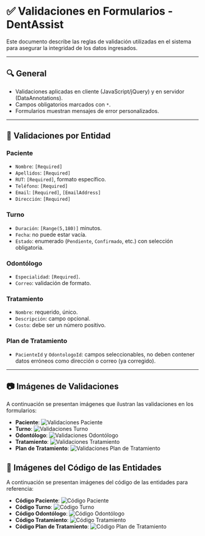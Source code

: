 # ✅ Validaciones en Formularios - DentAssist

Este documento describe las reglas de validación utilizadas en el sistema para asegurar la integridad de los datos ingresados.

---

## 🔍 General

- Validaciones aplicadas en cliente (JavaScript/jQuery) y en servidor (DataAnnotations).
- Campos obligatorios marcados con `*`.
- Formularios muestran mensajes de error personalizados.

---

## 🧾 Validaciones por Entidad

### Paciente
- `Nombre`: `[Required]`
- `Apellidos`: `[Required]`
- `RUT`: `[Required]`, formato específico.
- `Teléfono`: `[Required]`
- `Email`: `[Required]`, `[EmailAddress]`
- `Dirección`: `[Required]`

### Turno
- `Duración`: `[Range(5,180)]` minutos.
- `Fecha`: no puede estar vacía.
- `Estado`: enumerado (`Pendiente`, `Confirmado`, etc.) con selección obligatoria.

### Odontólogo
- `Especialidad`: `[Required]`.
- `Correo`: validación de formato.

### Tratamiento
- `Nombre`: requerido, único.
- `Descripción`: campo opcional.
- `Costo`: debe ser un número positivo.

### Plan de Tratamiento
- `PacienteId` y `OdontologoId`: campos seleccionables, no deben contener datos erróneos como dirección o correo (ya corregido).

---

## 📷 Imágenes de Validaciones

A continuación se presentan imágenes que ilustran las validaciones en los formularios:

- **Paciente**: ![Validaciones Paciente](../Docs/imagenes/validaciones/paciente.png)
- **Turno**: ![Validaciones Turno](../Docs/imagenes/validaciones/turno.png)
- **Odontólogo**: ![Validaciones Odontólogo](../Docs/imagenes/validaciones/odontologo.png)
- **Tratamiento**: ![Validaciones Tratamiento](../Docs/imagenes/validaciones/tratamiento.png)
- **Plan de Tratamiento**: ![Validaciones Plan de Tratamiento](../Docs/imagenes/validaciones/plan_tratamiento.png)

## 📄 Imágenes del Código de las Entidades

A continuación se presentan imágenes del código de las entidades para referencia:

- **Código Paciente**: ![Código Paciente](../Docs/imagenes/validaciones/codigo_paciente.png)
- **Código Turno**: ![Código Turno](../Docs/imagenes/validaciones/codigo_turno.png)
- **Código Odontólogo**: ![Código Odontólogo](../Docs/imagenes/validaciones/codigo_odontologo.png)
- **Código Tratamiento**: ![Código Tratamiento](../Docs/imagenes/validaciones/codigo_tratamiento.png)
- **Código Plan de Tratamiento**: ![Código Plan de Tratamiento](../Docs/imagenes/validaciones/codigo_plan_tratamiento.png)